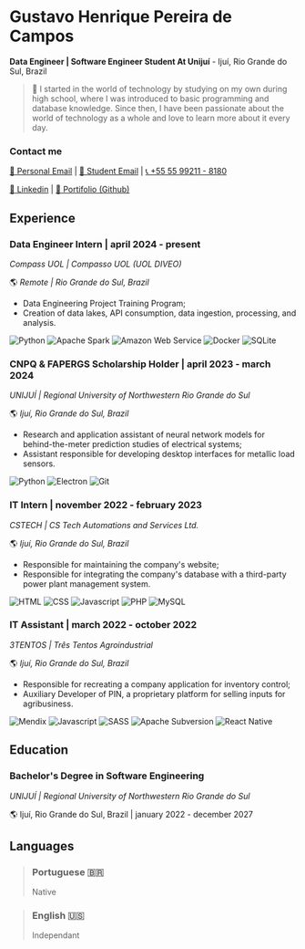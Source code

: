 # Gustavo Henrique Pereira de Campos

**Data Engineer | Software Engineer Student At Unijuí** - Ijuí, Rio Grande do Sul, Brazil

> 👋 I started in the world of technology by studying on my own during high school, where I was introduced to basic programming and database knowledge. Since then, I have been passionate about the world of technology as a whole and love to learn more about it every day.

### **Contact me**
[📧 Personal Email](mailto:gustavop.campos2004@gmail.com) | 
[📧 Student Email](mailto:gustavo.campos@sou.unijui.edu.br) |
[📞 +55 55 99211 - 8180](tel:5555992118180)

[🔗 Linkedin](https://www.linkedin.com/in/gustavo-campos-a2573722a/) |
[👾 Portifolio (Github)](https://github.com/GustavCampos) 

## Experience

### **Data Engineer Intern** | april 2024 - present
*Compass UOL | Compasso UOL (UOL DIVEO)*

🌎 *Remote | Rio Grande do Sul, Brazil*
- Data Engineering Project Training Program;
- Creation of data lakes, API consumption, data ingestion, processing, and analysis.

![Python](https://img.shields.io/badge/Python-4584b6?style=for-the-badge&logo=python&logoColor=white) 
![Apache Spark](https://img.shields.io/badge/Apache_Spark-575757?style=for-the-badge&logo=apachespark&logoColor=#E35A16)
![Amazon Web Service](https://img.shields.io/badge/Amazon_AWS-FF9900?style=for-the-badge&logo=amazonaws&logoColor=white)
![Docker](https://img.shields.io/badge/Docker-2CA5E0?style=for-the-badge&logo=docker&logoColor=white)
![SQLite](https://img.shields.io/badge/Sqlite-003B57?style=for-the-badge&logo=sqlite&logoColor=white)

### **CNPQ & FAPERGS Scholarship Holder** | april 2023 - march 2024
*UNIJUÍ | Regional University of Northwestern Rio Grande do Sul*

🌎 *Ijuí, Rio Grande do Sul, Brazil*
- Research and application assistant of neural network models for behind-the-meter prediction studies of electrical systems;
- Assistant responsible for developing desktop interfaces for metallic load sensors.

![Python](https://img.shields.io/badge/Python-4584b6?style=for-the-badge&logo=python&logoColor=white) 
![Electron](https://img.shields.io/badge/Electron-2B2E3A?style=for-the-badge&logo=electron&logoColor=9FEAF9)
![Git](https://img.shields.io/badge/GIT-E44C30?style=for-the-badge&logo=git&logoColor=white)

### **IT Intern** | november 2022 - february 2023
*CSTECH | CS Tech Automations and Services Ltd.*

🌎 *Ijuí, Rio Grande do Sul, Brazil*
- Responsible for maintaining the company's website;
- Responsible for integrating the company's database with a third-party power plant management system.

![HTML](https://img.shields.io/badge/HTML5-E34F26?style=for-the-badge&logo=html5&logoColor=white) 
![CSS](https://img.shields.io/badge/CSS3-1572B6?style=for-the-badge&logo=css3&logoColor=white) 
![Javascript](https://img.shields.io/badge/JavaScript-323330?style=for-the-badge&logo=javascript&logoColor=F7DF1E) 
![PHP](https://img.shields.io/badge/PHP-777BB4?style=for-the-badge&logo=php&logoColor=white)
![MySQL](https://img.shields.io/badge/MySQL-005C84?style=for-the-badge&logo=mysql&logoColor=white)

### **IT Assistant** | march 2022 - october 2022
*3TENTOS | Três Tentos Agroindustrial*

🌎 *Ijuí, Rio Grande do Sul, Brazil*
- Responsible for recreating a company application for inventory control;
- Auxiliary Developer of PIN, a proprietary platform for selling inputs for agribusiness.

![Mendix](https://img.shields.io/badge/-MENDIX-146ff4?style=for-the-badge) 
![Javascript](https://img.shields.io/badge/JavaScript-323330?style=for-the-badge&logo=javascript&logoColor=F7DF1E) 
![SASS](https://img.shields.io/badge/-SASS-CC6699?style=for-the-badge&logo=sass&logoColor=white) 
![Apache Subversion](https://img.shields.io/badge/-Subversion-7c97c3?style=for-the-badge&logo=subversion&logoColor=white)
![React Native](https://img.shields.io/badge/React_Native-20232A?style=for-the-badge&logo=react&logoColor=61DAFB)

## Education

### **Bachelor's Degree in Software Engineering**

*UNIJUÍ | Regional University of Northwestern Rio Grande do Sul*

🌎 Ijuí, Rio Grande do Sul, Brazil | january 2022 - december 2027


## Languages
>### **Portuguese 🇧🇷**
>Native

>### **English 🇺🇸**
>Independant 